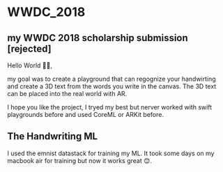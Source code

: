 # WWDC_2018
## my WWDC 2018 scholarship submission [rejected]

Hello World 👋🏻,

my goal was to create a playground that can regognize your handwirting and create a 3D text from the words you write in the canvas. The 3D text can be placed into the real world with AR. 

I hope you like the project, I tryed my best but nerver worked with swift playgrounds before and used CoreML or ARKit before.

## The Handwriting ML

I used the emnist datastack for training my ML. It took some days on my macbook air for training but now it works great 😊.
